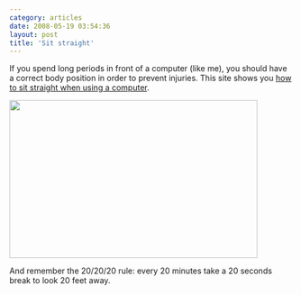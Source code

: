```yaml
---
category: articles
date: 2008-05-19 03:54:36
layout: post
title: 'Sit straight'
---
```


<p>If you spend long periods in front of a computer (like me), you should have a correct body position in order to prevent injuries. This site shows you <a href="http://www.permanente.net/homepage/kaiser/video/ergonomics/ergo_member120506.swf ">how to sit straight when using a computer</a>.</p>

<p><a href="http://www.permanente.net/homepage/kaiser/video/ergonomics/ergo_member120506.swf"><img src="https://joaobordalo.com/images/static/blog/ergo.png" width="440" height="280"></a></p>

<p>And remember the 20/20/20 rule: every 20 minutes take a 20 seconds break to look 20 feet away.</p>

